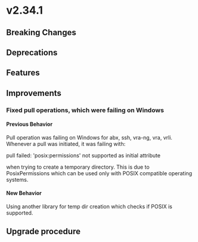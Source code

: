 # v2.34.1

## Breaking Changes


## Deprecations


## Features


## Improvements

### Fixed pull operations, which were failing on Windows
#### Previous Behavior

Pull operation was failing on Windows for abx, ssh, vra-ng, vra, vrli.
Whenever a pull was initiated, it was failing with:

pull failed: 'posix:permissions' not supported as initial attribute

when trying to create a temporary directory.
This is due to PosixPermissions which can be used only with POSIX compatible operating systems.

#### New Behavior
Using another library for temp dir creation which checks if POSIX is supported.

## Upgrade procedure

